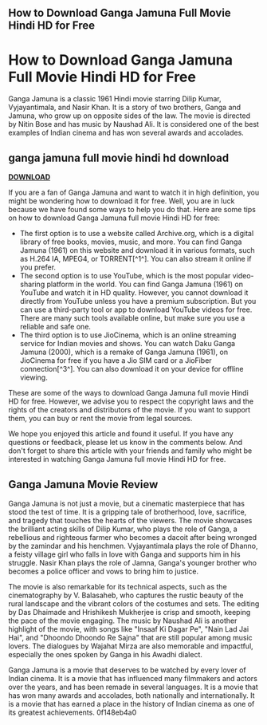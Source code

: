 ## How to Download Ganga Jamuna Full Movie Hindi HD for Free

  
# How to Download Ganga Jamuna Full Movie Hindi HD for Free
  
Ganga Jamuna is a classic 1961 Hindi movie starring Dilip Kumar, Vyjayantimala, and Nasir Khan. It is a story of two brothers, Ganga and Jamuna, who grow up on opposite sides of the law. The movie is directed by Nitin Bose and has music by Naushad Ali. It is considered one of the best examples of Indian cinema and has won several awards and accolades.
 
## ganga jamuna full movie hindi hd download


[**DOWNLOAD**](https://www.google.com/url?q=https%3A%2F%2Furlin.us%2F2tKAGv&sa=D&sntz=1&usg=AOvVaw0yve6J15ogU6fSaAd6d1mR)

  
If you are a fan of Ganga Jamuna and want to watch it in high definition, you might be wondering how to download it for free. Well, you are in luck because we have found some ways to help you do that. Here are some tips on how to download Ganga Jamuna full movie Hindi HD for free:
  
- The first option is to use a website called Archive.org, which is a digital library of free books, movies, music, and more. You can find Ganga Jamuna (1961) on this website and download it in various formats, such as H.264 IA, MPEG4, or TORRENT[^1^]. You can also stream it online if you prefer.
- The second option is to use YouTube, which is the most popular video-sharing platform in the world. You can find Ganga Jamuna (1961) on YouTube and watch it in HD quality. However, you cannot download it directly from YouTube unless you have a premium subscription. But you can use a third-party tool or app to download YouTube videos for free. There are many such tools available online, but make sure you use a reliable and safe one.
- The third option is to use JioCinema, which is an online streaming service for Indian movies and shows. You can watch Daku Ganga Jamuna (2000), which is a remake of Ganga Jamuna (1961), on JioCinema for free if you have a Jio SIM card or a JioFiber connection[^3^]. You can also download it on your device for offline viewing.

These are some of the ways to download Ganga Jamuna full movie Hindi HD for free. However, we advise you to respect the copyright laws and the rights of the creators and distributors of the movie. If you want to support them, you can buy or rent the movie from legal sources.
  
We hope you enjoyed this article and found it useful. If you have any questions or feedback, please let us know in the comments below. And don't forget to share this article with your friends and family who might be interested in watching Ganga Jamuna full movie Hindi HD for free.
  
## Ganga Jamuna Movie Review
  
Ganga Jamuna is not just a movie, but a cinematic masterpiece that has stood the test of time. It is a gripping tale of brotherhood, love, sacrifice, and tragedy that touches the hearts of the viewers. The movie showcases the brilliant acting skills of Dilip Kumar, who plays the role of Ganga, a rebellious and righteous farmer who becomes a dacoit after being wronged by the zamindar and his henchmen. Vyjayantimala plays the role of Dhanno, a feisty village girl who falls in love with Ganga and supports him in his struggle. Nasir Khan plays the role of Jamna, Ganga's younger brother who becomes a police officer and vows to bring him to justice.
  
The movie is also remarkable for its technical aspects, such as the cinematography by V. Balasaheb, who captures the rustic beauty of the rural landscape and the vibrant colors of the costumes and sets. The editing by Das Dhaimade and Hrishikesh Mukherjee is crisp and smooth, keeping the pace of the movie engaging. The music by Naushad Ali is another highlight of the movie, with songs like "Insaaf Ki Dagar Pe", "Nain Lad Jai Hai", and "Dhoondo Dhoondo Re Sajna" that are still popular among music lovers. The dialogues by Wajahat Mirza are also memorable and impactful, especially the ones spoken by Ganga in his Awadhi dialect.
  
Ganga Jamuna is a movie that deserves to be watched by every lover of Indian cinema. It is a movie that has influenced many filmmakers and actors over the years, and has been remade in several languages. It is a movie that has won many awards and accolades, both nationally and internationally. It is a movie that has earned a place in the history of Indian cinema as one of its greatest achievements.
 0f148eb4a0
